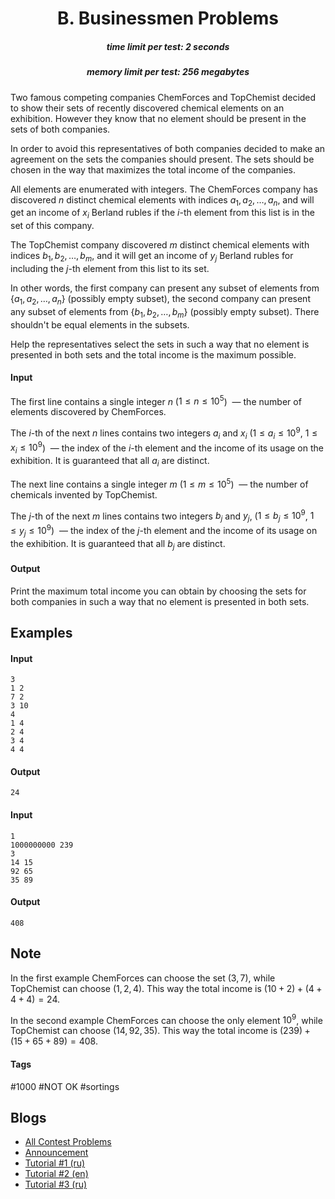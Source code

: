 <h1 style='text-align: center;'> B. Businessmen Problems</h1>

<h5 style='text-align: center;'>time limit per test: 2 seconds</h5>
<h5 style='text-align: center;'>memory limit per test: 256 megabytes</h5>

Two famous competing companies ChemForces and TopChemist decided to show their sets of recently discovered chemical elements on an exhibition. However they know that no element should be present in the sets of both companies.

In order to avoid this representatives of both companies decided to make an agreement on the sets the companies should present. The sets should be chosen in the way that maximizes the total income of the companies.

All elements are enumerated with integers. The ChemForces company has discovered $n$ distinct chemical elements with indices $a_1, a_2, \ldots, a_n$, and will get an income of $x_i$ Berland rubles if the $i$-th element from this list is in the set of this company.

The TopChemist company discovered $m$ distinct chemical elements with indices $b_1, b_2, \ldots, b_m$, and it will get an income of $y_j$ Berland rubles for including the $j$-th element from this list to its set.

In other words, the first company can present any subset of elements from $\{a_1, a_2, \ldots, a_n\}$ (possibly empty subset), the second company can present any subset of elements from $\{b_1, b_2, \ldots, b_m\}$ (possibly empty subset). There shouldn't be equal elements in the subsets.

Help the representatives select the sets in such a way that no element is presented in both sets and the total income is the maximum possible.

#### Input

The first line contains a single integer $n$ ($1 \leq n \leq 10^5$)  — the number of elements discovered by ChemForces.

The $i$-th of the next $n$ lines contains two integers $a_i$ and $x_i$ ($1 \leq a_i \leq 10^9$, $1 \leq x_i \leq 10^9$)  — the index of the $i$-th element and the income of its usage on the exhibition. It is guaranteed that all $a_i$ are distinct.

The next line contains a single integer $m$ ($1 \leq m \leq 10^5$)  — the number of chemicals invented by TopChemist.

The $j$-th of the next $m$ lines contains two integers $b_j$ and $y_j$, ($1 \leq b_j \leq 10^9$, $1 \leq y_j \leq 10^9$)  — the index of the $j$-th element and the income of its usage on the exhibition. It is guaranteed that all $b_j$ are distinct.

#### Output

Print the maximum total income you can obtain by choosing the sets for both companies in such a way that no element is presented in both sets.

## Examples

#### Input


```text
3  
1 2  
7 2  
3 10  
4  
1 4  
2 4  
3 4  
4 4  

```
#### Output


```text
24  

```
#### Input


```text
1  
1000000000 239  
3  
14 15  
92 65  
35 89  

```
#### Output


```text
408  

```
## Note

In the first example ChemForces can choose the set ($3, 7$), while TopChemist can choose ($1, 2, 4$). This way the total income is $(10 + 2) + (4 + 4 + 4) = 24$.

In the second example ChemForces can choose the only element $10^9$, while TopChemist can choose ($14, 92, 35$). This way the total income is $(239) + (15 + 65 + 89) = 408$.



#### Tags 

#1000 #NOT OK #sortings 

## Blogs
- [All Contest Problems](../Avito_Code_Challenge_2018.md)
- [Announcement](../blogs/Announcement.md)
- [Tutorial #1 (ru)](../blogs/Tutorial_1_(ru).md)
- [Tutorial #2 (en)](../blogs/Tutorial_2_(en).md)
- [Tutorial #3 (ru)](../blogs/Tutorial_3_(ru).md)
